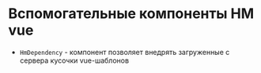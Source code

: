 # Вспомогательные компоненты HM vue

* `HmDependency` - компонент позволяет внедрять загруженные с сервера кусочки vue-шаблонов
